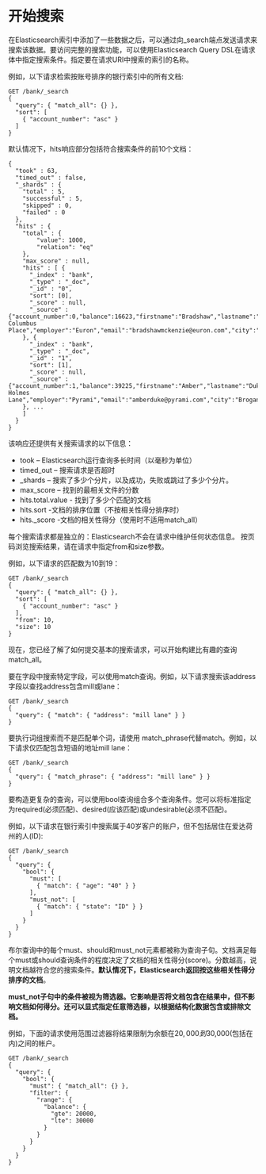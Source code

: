 # 开始搜索

在Elasticsearch索引中添加了一些数据之后，可以通过向_search端点发送请求来搜索该数据。要访问完整的搜索功能，可以使用Elasticsearch Query DSL在请求体中指定搜索条件。指定要在请求URI中搜索的索引的名称。

例如，以下请求检索按账号排序的银行索引中的所有文档:
```
GET /bank/_search
{
  "query": { "match_all": {} },
  "sort": [
    { "account_number": "asc" }
  ]
}
```
默认情况下，hits响应部分包括符合搜索条件的前10个文档：
```
{
  "took" : 63,
  "timed_out" : false,
  "_shards" : {
    "total" : 5,
    "successful" : 5,
    "skipped" : 0,
    "failed" : 0
  },
  "hits" : {
    "total" : {
        "value": 1000,
        "relation": "eq"
    },
    "max_score" : null,
    "hits" : [ {
      "_index" : "bank",
      "_type" : "_doc",
      "_id" : "0",
      "sort": [0],
      "_score" : null,
      "_source" : {"account_number":0,"balance":16623,"firstname":"Bradshaw","lastname":"Mckenzie","age":29,"gender":"F","address":"244 Columbus Place","employer":"Euron","email":"bradshawmckenzie@euron.com","city":"Hobucken","state":"CO"}
    }, {
      "_index" : "bank",
      "_type" : "_doc",
      "_id" : "1",
      "sort": [1],
      "_score" : null,
      "_source" : {"account_number":1,"balance":39225,"firstname":"Amber","lastname":"Duke","age":32,"gender":"M","address":"880 Holmes Lane","employer":"Pyrami","email":"amberduke@pyrami.com","city":"Brogan","state":"IL"}
    }, ...
    ]
  }
}
```
该响应还提供有关搜索请求的以下信息：

- took              – Elasticsearch运行查询多长时间（以毫秒为单位）
- timed_out         – 搜索请求是否超时
- _shards           – 搜索了多少个分片，以及成功，失败或跳过了多少个分片。
- max_score         – 找到的最相关文件的分数
- hits.total.value  - 找到了多少个匹配的文档
- hits.sort         -文档的排序位置（不按相关性得分排序时）
- hits._score       -文档的相关性得分（使用时不适用match_all）

每个搜索请求都是独立的：Elasticsearch不会在请求中维护任何状态信息。
按页码浏览搜索结果，请在请求中指定from和size参数。

例如，以下请求的匹配数为10到19：
```
GET /bank/_search
{
  "query": { "match_all": {} },
  "sort": [
    { "account_number": "asc" }
  ],
  "from": 10,
  "size": 10
}
```
现在，您已经了解了如何提交基本的搜索请求，可以开始构建比有趣的查询match_all。

要在字段中搜索特定字段，可以使用match查询。例如，以下请求搜索该address字段以查找address包含mill或lane：
```
GET /bank/_search
{
  "query": { "match": { "address": "mill lane" } }
}
```
要执行词组搜索而不是匹配单个词，请使用 match_phrase代替match。例如，以下请求仅匹配包含短语的地址mill lane：
```
GET /bank/_search
{
  "query": { "match_phrase": { "address": "mill lane" } }
}
```
要构造更复杂的查询，可以使用bool查询组合多个查询条件。您可以将标准指定为required(必须匹配)、desired(应该匹配)或undesirable(必须不匹配)。


例如，以下请求在银行索引中搜索属于40岁客户的账户，但不包括居住在爱达荷州的人(ID):

```
GET /bank/_search
{
  "query": {
    "bool": {
      "must": [
        { "match": { "age": "40" } }
      ],
      "must_not": [
        { "match": { "state": "ID" } }
      ]
    }
  }
}
```
布尔查询中的每个must、should和must_not元素都被称为查询子句。文档满足每个must或should查询条件的程度决定了文档的相关性得分(score)。分数越高，说明文档越符合您的搜索条件。**默认情况下，Elasticsearch返回按这些相关性得分排序的文档**。



**must_not子句中的条件被视为筛选器。它影响是否将文档包含在结果中，但不影响文档如何得分。还可以显式指定任意筛选器，以根据结构化数据包含或排除文档。**



例如，下面的请求使用范围过滤器将结果限制为余额在$20,000到$30,000(包括在内)之间的帐户。
```
GET /bank/_search
{
  "query": {
    "bool": {
      "must": { "match_all": {} },
      "filter": {
        "range": {
          "balance": {
            "gte": 20000,
            "lte": 30000
          }
        }
      }
    }
  }
}
```



